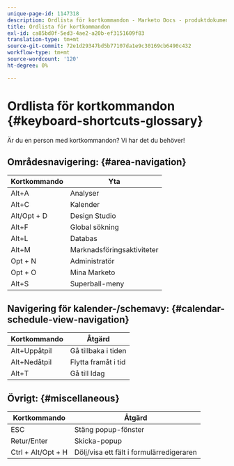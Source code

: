 ```yaml
---
unique-page-id: 1147318
description: Ordlista för kortkommandon - Marketo Docs - produktdokumentation
title: Ordlista för kortkommandon
exl-id: ca85bd0f-5ed3-4ae2-a20b-ef3151609f83
translation-type: tm+mt
source-git-commit: 72e1d29347bd5b77107da1e9c30169cb6490c432
workflow-type: tm+mt
source-wordcount: '120'
ht-degree: 0%

---
```


# Ordlista för kortkommandon {#keyboard-shortcuts-glossary}

Är du en person med kortkommandon? Vi har det du behöver!

## Områdesnavigering: {#area-navigation}

| Kortkommando | Yta |
|---|---|
| Alt+A | Analyser |
| Alt+C | Kalender |
| Alt/Opt + D | Design Studio |
| Alt+F | Global sökning |
| Alt+L | Databas |
| Alt+M | Marknadsföringsaktiviteter |
| Opt + N | Administratör |
| Opt + O | Mina Marketo |
| Alt+S | Superball-meny |

## Navigering för kalender-/schemavy:  {#calendar-schedule-view-navigation}

| Kortkommando | Åtgärd |
|---|---|
| Alt+Uppåtpil | Gå tillbaka i tiden |
| Alt+Nedåtpil | Flytta framåt i tid |
| Alt+T | Gå till Idag |

## Övrigt: {#miscellaneous}

| Kortkommando | Åtgärd |
|---|---|
| ESC | Stäng popup-fönster |
| Retur/Enter | Skicka-popup |
| Ctrl + Alt/Opt + H | Dölj/visa ett fält i formulärredigeraren |
